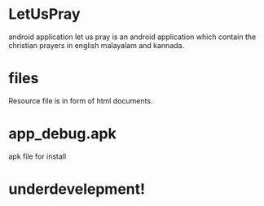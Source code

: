 # LetUsPray
 android application
 let us pray is an android application which contain the christian prayers in english malayalam and kannada.
 # files 
 
Resource file is in form of html documents.
# app_debug.apk
apk file for install

# underdevelepment! 

